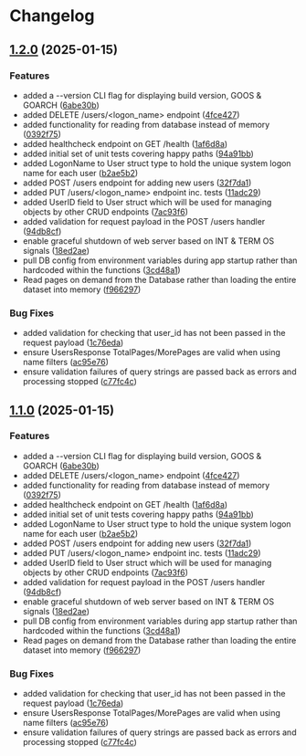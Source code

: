 # Changelog

## [1.2.0](https://github.com/michaelprice232/user-mgmt-service-api/compare/v1.1.0...v1.2.0) (2025-01-15)


### Features

* added a --version CLI flag for displaying build version, GOOS & GOARCH ([6abe30b](https://github.com/michaelprice232/user-mgmt-service-api/commit/6abe30b03eaaef91d38ed7b961c004050768c47b))
* added DELETE /users/&lt;logon_name&gt; endpoint ([4fce427](https://github.com/michaelprice232/user-mgmt-service-api/commit/4fce42766cdd793ce7c4491f4c3cf6dd64eb293b))
* added functionality for reading from database instead of memory ([0392f75](https://github.com/michaelprice232/user-mgmt-service-api/commit/0392f75e5138c0e9f2dbaa5152a3f0b43c28ee66))
* added healthcheck endpoint on GET /health ([1af6d8a](https://github.com/michaelprice232/user-mgmt-service-api/commit/1af6d8a57070687a32d83eac7a6df89e54004a83))
* added initial set of unit tests covering happy paths ([94a91bb](https://github.com/michaelprice232/user-mgmt-service-api/commit/94a91bb361abbed23d8a80f0d8d0c45c7aa53eaa))
* added LogonName to User struct type to hold the unique system logon name for each user ([b2ae5b2](https://github.com/michaelprice232/user-mgmt-service-api/commit/b2ae5b27fca8a2f2e957ed56ba2d3d92ad58db02))
* added POST /users endpoint for adding new users ([32f7da1](https://github.com/michaelprice232/user-mgmt-service-api/commit/32f7da1d3b5677a4ffad55f24a5f09956965bbfd))
* added PUT /users/&lt;logon_name&gt; endpoint inc. tests ([11adc29](https://github.com/michaelprice232/user-mgmt-service-api/commit/11adc291504c9240509becb78658ee0366c2d931))
* added UserID field to User struct which will be used for managing objects by other CRUD endpoints ([7ac93f6](https://github.com/michaelprice232/user-mgmt-service-api/commit/7ac93f653c3bbf4596b858484c9a9d72e7ef7339))
* added validation for request payload in the POST /users handler ([94db8cf](https://github.com/michaelprice232/user-mgmt-service-api/commit/94db8cf4da922222457759f623642760d56c0fee))
* enable graceful shutdown of web server based on INT & TERM OS signals ([18ed2ae](https://github.com/michaelprice232/user-mgmt-service-api/commit/18ed2ae12bcc233a4798a038095c08347a6bc682))
* pull DB config from environment variables during app startup rather than hardcoded within the functions ([3cd48a1](https://github.com/michaelprice232/user-mgmt-service-api/commit/3cd48a19df599103988b2e2a89f720f772b67b26))
* Read pages on demand from the Database rather than loading the entire dataset into memory ([f966297](https://github.com/michaelprice232/user-mgmt-service-api/commit/f966297a11b681801ee564823a6d12dd0e770117))


### Bug Fixes

* added validation for checking that user_id has not been passed in the request payload ([1c76eda](https://github.com/michaelprice232/user-mgmt-service-api/commit/1c76eda40da0945abfeeebf9f833a3c0f9c35f57))
* ensure UsersResponse TotalPages/MorePages are valid when using name filters ([ac95e76](https://github.com/michaelprice232/user-mgmt-service-api/commit/ac95e764b0435473e842ac56e6886b9ad035b203))
* ensure validation failures of query strings are passed back as errors and processing stopped ([c77fc4c](https://github.com/michaelprice232/user-mgmt-service-api/commit/c77fc4cdb6bec45ba0a505a4bb3e12c64f8c7d4f))

## [1.1.0](https://github.com/michaelprice232/user-mgmt-service-api/compare/v1.0.0...v1.1.0) (2025-01-15)


### Features

* added a --version CLI flag for displaying build version, GOOS & GOARCH ([6abe30b](https://github.com/michaelprice232/user-mgmt-service-api/commit/6abe30b03eaaef91d38ed7b961c004050768c47b))
* added DELETE /users/&lt;logon_name&gt; endpoint ([4fce427](https://github.com/michaelprice232/user-mgmt-service-api/commit/4fce42766cdd793ce7c4491f4c3cf6dd64eb293b))
* added functionality for reading from database instead of memory ([0392f75](https://github.com/michaelprice232/user-mgmt-service-api/commit/0392f75e5138c0e9f2dbaa5152a3f0b43c28ee66))
* added healthcheck endpoint on GET /health ([1af6d8a](https://github.com/michaelprice232/user-mgmt-service-api/commit/1af6d8a57070687a32d83eac7a6df89e54004a83))
* added initial set of unit tests covering happy paths ([94a91bb](https://github.com/michaelprice232/user-mgmt-service-api/commit/94a91bb361abbed23d8a80f0d8d0c45c7aa53eaa))
* added LogonName to User struct type to hold the unique system logon name for each user ([b2ae5b2](https://github.com/michaelprice232/user-mgmt-service-api/commit/b2ae5b27fca8a2f2e957ed56ba2d3d92ad58db02))
* added POST /users endpoint for adding new users ([32f7da1](https://github.com/michaelprice232/user-mgmt-service-api/commit/32f7da1d3b5677a4ffad55f24a5f09956965bbfd))
* added PUT /users/&lt;logon_name&gt; endpoint inc. tests ([11adc29](https://github.com/michaelprice232/user-mgmt-service-api/commit/11adc291504c9240509becb78658ee0366c2d931))
* added UserID field to User struct which will be used for managing objects by other CRUD endpoints ([7ac93f6](https://github.com/michaelprice232/user-mgmt-service-api/commit/7ac93f653c3bbf4596b858484c9a9d72e7ef7339))
* added validation for request payload in the POST /users handler ([94db8cf](https://github.com/michaelprice232/user-mgmt-service-api/commit/94db8cf4da922222457759f623642760d56c0fee))
* enable graceful shutdown of web server based on INT & TERM OS signals ([18ed2ae](https://github.com/michaelprice232/user-mgmt-service-api/commit/18ed2ae12bcc233a4798a038095c08347a6bc682))
* pull DB config from environment variables during app startup rather than hardcoded within the functions ([3cd48a1](https://github.com/michaelprice232/user-mgmt-service-api/commit/3cd48a19df599103988b2e2a89f720f772b67b26))
* Read pages on demand from the Database rather than loading the entire dataset into memory ([f966297](https://github.com/michaelprice232/user-mgmt-service-api/commit/f966297a11b681801ee564823a6d12dd0e770117))


### Bug Fixes

* added validation for checking that user_id has not been passed in the request payload ([1c76eda](https://github.com/michaelprice232/user-mgmt-service-api/commit/1c76eda40da0945abfeeebf9f833a3c0f9c35f57))
* ensure UsersResponse TotalPages/MorePages are valid when using name filters ([ac95e76](https://github.com/michaelprice232/user-mgmt-service-api/commit/ac95e764b0435473e842ac56e6886b9ad035b203))
* ensure validation failures of query strings are passed back as errors and processing stopped ([c77fc4c](https://github.com/michaelprice232/user-mgmt-service-api/commit/c77fc4cdb6bec45ba0a505a4bb3e12c64f8c7d4f))
